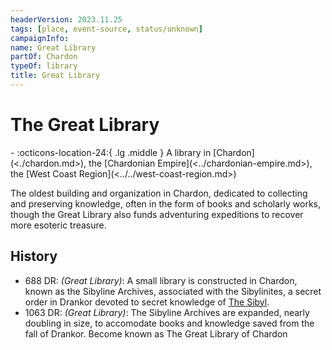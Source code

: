 ```yaml
---
headerVersion: 2023.11.25
tags: [place, event-source, status/unknown]
campaignInfo:
name: Great Library
partOf: Chardon
typeOf: library
title: Great Library
---
```

# The Great Library
<div class="grid cards ext-narrow-margin ext-one-column" markdown>
-    :octicons-location-24:{ .lg .middle } A library in [Chardon](<./chardon.md>), the [Chardonian Empire](<../chardonian-empire.md>), the [West Coast Region](<../../west-coast-region.md>)  
</div>


The oldest building and organization in Chardon, dedicated to collecting and preserving knowledge, often in the form of books and scholarly works, though the Great Library also funds adventuring expeditions to recover more esoteric treasure. 

## History
- 688 DR: *(Great Library)*: A small library is constructed in Chardon, known as the Sibyline Archives, associated with the Sibylinites, a secret order in Drankor devoted to secret knowledge of [The Sibyl](<../../../../cosmology/gods/incorporeal-gods/mos-numena/the-sibyl.md>). 
- 1063 DR: *(Great Library)*: The Sibyline Archives are expanded, nearly doubling in size, to accomodate books and knowledge saved from the fall of Drankor. Become known as The Great Library of Chardon





